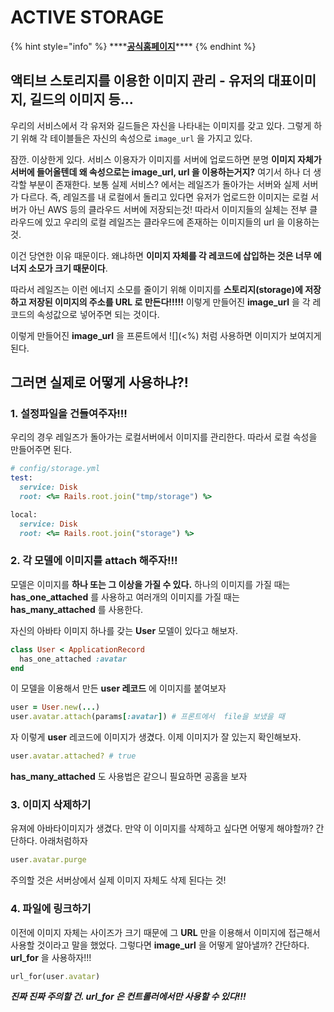 # ACTIVE STORAGE

{% hint style="info" %}
\*\*\*\*[**공식홈페이지**](https://edgeguides.rubyonrails.org/active_storage_overview.html)\*\*\*\*
{% endhint %}

## 액티브 스토리지를 이용한 이미지 관리 - 유저의 대표이미지, 길드의 이미지 등...

우리의 서비스에서 각 유저와 길드들은 자신을 나타내는 이미지를 갖고 있다. 그렇게 하기 위해 각 테이블들은 자신의 속성으로 `image_url` 을 가지고 있다.

잠깐. 이상한게 있다. 서비스 이용자가 이미지를 서버에 업로드하면 분명 **이미지 자체가 서버에 들어올텐데 왜 속성으로는 image\_url, url 을 이용하는거지?** 여기서 하나 더 생각할 부분이 존재한다. 보통 실제 서비스? 에서는 레일즈가 돌아가는 서버와 실제 서버가 다르다. 즉, 레일즈를 내 로컬에서 돌리고 있다면 유저가 업로드한 이미지는 로컬 서버가 아닌 AWS 등의 클라우드 서버에 저장되는것! 따라서 이미지들의 실체는 전부 클라우드에 있고 우리의 로컬 레일즈는 클라우드에 존재하는 이미지들의 url 을 이용하는것.

이건 당연한 이유 때문이다. 왜냐하면 **이미지 자체를 각 레코드에 삽입하는 것은 너무 에너지 소모가 크기 때문이다**.

따라서 레일즈는 이런 에너지 소모를 줄이기 위해 이미지를 **스토리지\(storage\)에 저장하고 저장된 이미지의 주소를 URL 로 만든다!!!!!** 이렇게 만들어진 **image\_url** 을 각 레코드의 속성값으로 넣어주면 되는 것이다.

이렇게 만들어진 **image\_url** 을 프론트에서 ![](<%) 처럼 사용하면 이미지가 보여지게 된다.

## 그러면 실제로 어떻게 사용하냐?!

### 1. 설정파일을 건들여주자!!!

우리의 경우 레일즈가 돌아가는 로컬서버에서 이미지를 관리한다. 따라서 로컬 속성을 만들어주면 된다.

```ruby
# config/storage.yml
test:
  service: Disk
  root: <%= Rails.root.join("tmp/storage") %>

local:
  service: Disk
  root: <%= Rails.root.join("storage") %>
```

### 2. 각 모델에 이미지를 attach 해주자!!!

모델은 이미지를 **하나 또는 그 이상을 가질 수 있다.** 하나의 이미지를 가질 때는 **has\_one\_attached** 를 사용하고 여러개의 이미지를 가질 때는 **has\_many\_attached** 를 사용한다.

자신의 아바타 이미지 하나를 갖는 **User** 모델이 있다고 해보자.

```ruby
class User < ApplicationRecord
  has_one_attached :avatar
end
```

이 모델을 이용해서 만든 **user 레코드** 에 이미지를 붙여보자

```ruby
user = User.new(...)
user.avatar.attach(params[:avatar]) # 프론트에서  file을 보냈을 때
```

자 이렇게 **user** 레코드에 이미지가 생겼다. 이제 이미지가 잘 있는지 확인해보자.

```ruby
user.avatar.attached? # true
```

**has\_many\_attached** 도 사용법은 같으니 필요하면 공홈을 보자

### 3. 이미지 삭제하기

유져에 아바타이미지가 생겼다. 만약 이 이미지를 삭제하고 싶다면 어떻게 해야할까? 간단하다. 아래처럼하자

```ruby
user.avatar.purge
```

주의할 것은 서버상에서 실제 이미지 자체도 삭제 된다는 것!

### 4. 파일에 링크하기

이전에 이미지 자체는 사이즈가 크기 때문에 그 **URL** 만을 이용해서 이미지에 접근해서 사용할 것이라고 말을 했었다. 그렇다면 **image\_url** 을 어떻게 알아낼까? 간단하다. **url\_for** 을 사용하자!!!

```ruby
url_for(user.avatar)
```

_**진짜 진짜 주의할 건. url\_for 은 컨트롤러에서만 사용할 수 있다!!!**_


